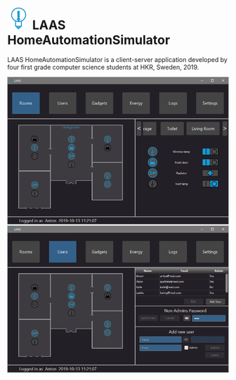 # <img src="./icon48.png"> LAAS HomeAutomationSimulator
LAAS HomeAutomationSimulator is a client-server application developed by four first grade computer science students at HKR, Sweden, 2019.

<img src="./prtScrCli1.png " width="700">

<img src="./prtScrCli2.png " width="700">


